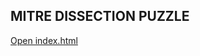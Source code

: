 ## MITRE DISSECTION PUZZLE

[Open index.html](https://vesatimonen.github.io/mitre-dissection/index.html)
